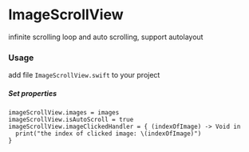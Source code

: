 # ImageScrollView
infinite scrolling loop and auto scrolling, support autolayout

### Usage
add file `ImageScrollView.swift` to your project

##### Set properties

```
imageScrollView.images = images
imageScrollView.isAutoScroll = true
imageScrollView.imageClickedHandler = { (indexOfImage) -> Void in
  print("the index of clicked image: \(indexOfImage)")
}
```
